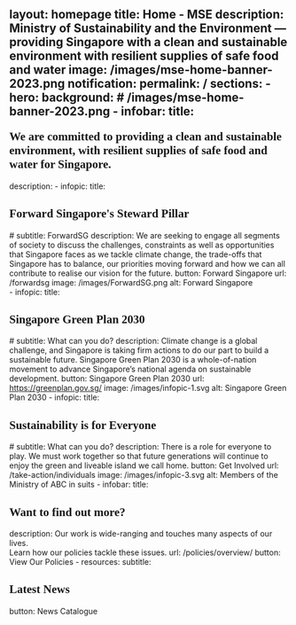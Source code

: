 layout: homepage
title: Home - MSE
description: Ministry of Sustainability and the Environment — providing Singapore with a clean and sustainable environment with resilient supplies of safe food and water
image: /images/mse-home-banner-2023.png
notification: 
permalink: /
sections:
    - hero:
        background: 
        # /images/mse-home-banner-2023.png
    - infobar:
        title: <h2 style="font-family:'Cabin';margin-top:1em;">We are committed to providing a clean and sustainable environment, with resilient supplies of safe food and water for Singapore.</h2>
        description:
    - infopic:
         title: <h2 style="font-family:'Cabin'">Forward Singapore's Steward Pillar</h2>
        # subtitle: ForwardSG
         description: We are seeking to engage all segments of society to discuss the challenges, constraints as well as opportunities that Singapore faces as we tackle climate change, the trade-offs that Singapore has to balance, our priorities moving forward and how we can all contribute to realise our vision for the future.
         button: Forward Singapore
         url: /forwardsg
         image: /images/ForwardSG.png
         alt: Forward Singapore       
    - infopic:
        title: <h2 style="font-family:'Cabin'">Singapore Green Plan 2030</h2>
        # subtitle: What can you do?
        description: Climate change is a global challenge, and Singapore is taking firm actions to do our part to build a sustainable future. Singapore Green Plan 2030 is a whole-of-nation movement to advance Singapore’s national agenda on sustainable development.
        button: Singapore Green Plan 2030
        url: https://greenplan.gov.sg/
        image: /images/infopic-1.svg
        alt: Singapore Green Plan 2030
    - infopic:
        title: <h2 style="font-family:'Cabin'">Sustainability is for Everyone</h2>
        # subtitle: What can you do?
        description: There is a role for everyone to play. We must work together so that future generations will continue to enjoy the green and liveable island we call home.
        button: Get Involved
        url: /take-action/individuals
        image: /images/infopic-3.svg
        alt: Members of the Ministry of ABC in suits
    - infobar:
        title: <h2 style="font-family:'Cabin'">Want to find out more?</h2>
        description: Our work is wide-ranging and touches many aspects of our lives. <br>Learn how our policies tackle these issues.
        url: /policies/overview/
        button: View Our Policies
    - resources:
        subtitle: <h2 style="font-family:'Cabin'">Latest News</h2>
        button: News Catalogue
---
